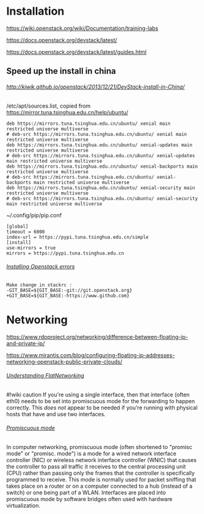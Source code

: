 # Installation

https://wiki.openstack.org/wiki/Documentation/training-labs

https://docs.openstack.org/devstack/latest/

https://docs.openstack.org/devstack/latest/guides.html

## Speed up the install in china

###### http://kiwik.github.io/openstack/2013/12/21/DevStack-install-in-China/

/etc/apt/sources.list, copied from https://mirror.tuna.tsinghua.edu.cn/help/ubuntu/

```
deb https://mirrors.tuna.tsinghua.edu.cn/ubuntu/ xenial main restricted universe multiverse
# deb-src https://mirrors.tuna.tsinghua.edu.cn/ubuntu/ xenial main restricted universe multiverse
deb https://mirrors.tuna.tsinghua.edu.cn/ubuntu/ xenial-updates main restricted universe multiverse
# deb-src https://mirrors.tuna.tsinghua.edu.cn/ubuntu/ xenial-updates main restricted universe multiverse
deb https://mirrors.tuna.tsinghua.edu.cn/ubuntu/ xenial-backports main restricted universe multiverse
# deb-src https://mirrors.tuna.tsinghua.edu.cn/ubuntu/ xenial-backports main restricted universe multiverse
deb https://mirrors.tuna.tsinghua.edu.cn/ubuntu/ xenial-security main restricted universe multiverse
# deb-src https://mirrors.tuna.tsinghua.edu.cn/ubuntu/ xenial-security main restricted universe multiverse
```

~/.config/pip/pip.conf

```
[global]
timeout = 6000
index-url = https://pypi.tuna.tsinghua.edu.cn/simple
[install]
use-mirrors = true
mirrors = https://pypi.tuna.tsinghua.edu.cn
```

###### [Installing Openstack errors](https://stackoverflow.com/questions/20390267/installing-openstack-errors)

```
Make change in stackrc :
-GIT_BASE=${GIT_BASE:-git://git.openstack.org}
+GIT_BASE=${GIT_BASE:-https://www.github.com}
```


# Networking

https://www.rdoproject.org/networking/difference-between-floating-ip-and-private-ip/

https://www.mirantis.com/blog/configuring-floating-ip-addresses-networking-openstack-public-private-clouds/

###### [Understanding FlatNetworking](https://wiki.openstack.org/wiki/UnderstandingFlatNetworking)

#!wiki caution
If you're using a single interface, then that interface (often eth0) needs to be set into promiscuous mode for the forwarding to happen correctly. This _does not_ appear to be needed if you're running with physical hosts that have and use two interfaces.

###### [Promiscuous mode](https://en.wikipedia.org/wiki/Promiscuous_mode)

In computer networking, promiscuous mode (often shortened to "promisc mode" or "promisc. mode") is a mode for a wired network interface controller (NIC) or wireless network interface controller (WNIC) that causes the controller to pass all traffic it receives to the central processing unit (CPU) rather than passing only the frames that the controller is specifically programmed to receive. This mode is normally used for packet sniffing that takes place on a router or on a computer connected to a hub (instead of a switch) or one being part of a WLAN. Interfaces are placed into promiscuous mode by software bridges often used with hardware virtualization.
